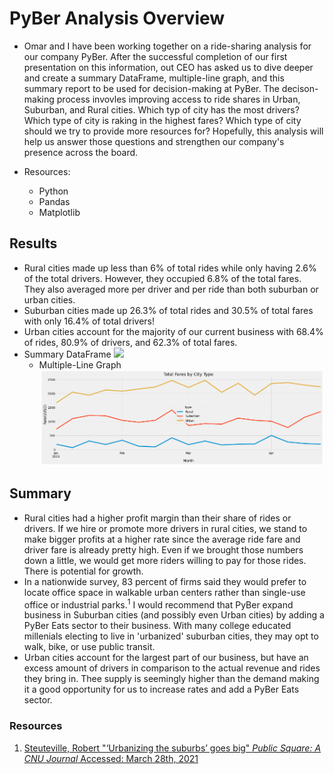# PyBer Analysis Overview
- Omar and I have been working together on a ride-sharing analysis for our company PyBer. After the successful completion of our first presentation on this information, out CEO has asked us to dive deeper and create a summary DataFrame, multiple-line graph, and this summary report to be used for decision-making at PyBer. The decison-making process invovles improving access to ride shares in Urban, Suburban, and Rural cities. Which typ of city has the most drivers? Which type of city is raking in the highest fares? Which type of city should we try to provide more resources for? Hopefully, this analysis will help us answer those questions and strengthen our company's presence across the board. 

- Resources: 
    - Python
    - Pandas
    - Matplotlib

## Results
- Rural cities made up less than 6% of total rides while only having 2.6% of the total drivers. However, they occupied 6.8% of the total fares. They also averaged more per driver and per ride than both suburban or urban cities.  
- Suburban cities made up 26.3% of total rides and 30.5% of total fares with only 16.4% of total drivers!
- Urban cities account for the majority of our current business with 68.4% of rides, 80.9% of drivers, and 62.3% of total fares. 
- Summary DataFrame
![](Resources/PyBer_DataFrame.PNG)
    - Multiple-Line Graph
![](Resources/Total_Fares_City_Type.PNG)

## Summary
- Rural cities had a higher profit margin than their share of rides or drivers. If we hire or promote more drivers in rural cities, we stand to make bigger profits at a higher rate since the average ride fare and driver fare is already pretty high. Even if we brought those numbers down a little, we would get more riders willing to pay for those rides. There is potential for growth.
- In a nationwide survey, 83 percent of firms said they would prefer to locate office space in walkable urban centers rather than single-use office or industrial parks.<sup>1</sup> I would recommend that PyBer expand business in Suburban cities (and possibly even Urban cities) by adding a PyBer Eats sector to their business. With many college educated millenials electing to live in 'urbanized' suburban cities, they may opt to walk, bike, or use public transit.
- Urban cities account for the largest part of our business, but have an excess amount of drivers in comparison to the actual revenue and rides they bring in. Thee supply is seemingly higher than the demand making it a good opportunity for us to increase rates and add a PyBer Eats sector.

### Resources
1. [Steuteville, Robert "‘Urbanizing the suburbs’ goes big" *Public Square: A CNU Journal* Accessed: March 28th, 2021](https://www.cnu.org/publicsquare/2018/03/20/%E2%80%98urbanizing-suburbs%E2%80%99-goes-big)
